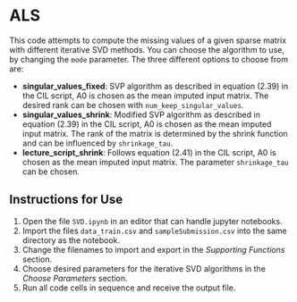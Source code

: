 # ALS
This code attempts to compute the missing values of a given sparse matrix with different iterative SVD methods.
You can choose the algorithm to use, by changing the `mode` parameter. The three different options to choose from are:
* **singular_values_fixed**: SVP algorithm as described in equation (2.39) in the CIL script, A0 is chosen as the mean imputed input matrix. The desired rank can be chosen with `num_keep_singular_values`.
* **singular_values_shrink**: Modified SVP algorithm as described in equation (2.39) in the CIL script, A0 is chosen as the mean imputed input matrix. The rank of the matrix is determined by the shrink function and can be influenced by `shrinkage_tau`.
* **lecture_script_shrink**: Follows equation (2.41) in the CIL script, A0 is chosen as the mean imputed input matrix. The parameter `shrinkage_tau` can be chosen.
## Instructions for Use
1. Open the file `SVD.ipynb` in an editor that can handle jupyter notebooks.
2. Import the files `data_train.csv` and `sampleSubmission.csv` into the same directory as the notebook.
3. Change the filenames to import and export in the *Supporting Functions* section.
4. Choose desired parameters for the iterative SVD algorithms in the *Choose Parameters* section.
5. Run all code cells in sequence and receive the output file.